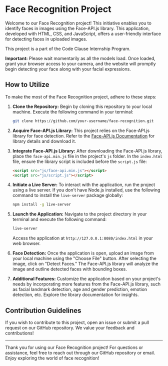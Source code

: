 # Face Recognition Project

Welcome to our Face Recognition project! This initiative enables you to identify faces in images using the Face-API.js library. This application, developed with HTML, CSS, and JavaScript, offers a user-friendly interface for detecting faces in uploaded images.

This project is a part of the Code Clause Internship Program.

**Important:** Please wait momentarily as all the models load. Once loaded, grant your browser access to your camera, and the website will promptly begin detecting your face along with your facial expressions.

## How to Utilize

To make the most of the Face Recognition project, adhere to these steps:

1. **Clone the Repository:** Begin by cloning this repository to your local machine. Execute the following command in your terminal:

   ```bash
   git clone https://github.com/your-username/face-recognition.git
   ```

2. **Acquire Face-API.js Library:** This project relies on the Face-API.js library for face detection. Refer to the [Face-API.js Documentation](https://github.com/justadudewhohacks/face-api.js) for library details and download it.

3. **Integrate Face-API.js Library:** After downloading the Face-API.js library, place the `face-api.min.js` file in the project's `js` folder. In the `index.html` file, ensure the library script is included before the `script.js` file:

   ```html
   <script src="js/face-api.min.js"></script>
   <script src="js/script.js"></script>
   ```

4. **Initiate a Live Server:** To interact with the application, run the project using a live server. If you don't have Node.js installed, use the following command to install the `live-server` package globally:

   ```bash
   npm install -g live-server
   ```

5. **Launch the Application:** Navigate to the project directory in your terminal and execute the following command:

   ```bash
   live-server
   ```

   Access the application at `http://127.0.0.1:8080/index.html` in your web browser.

6. **Face Detection:** Once the application is open, upload an image from your local machine using the "Choose File" button. After selecting the image, click on "Detect Faces." The Face-API.js library will analyze the image and outline detected faces with bounding boxes.

7. **Additional Features:** Customize the application based on your project's needs by incorporating more features from the Face-API.js library, such as facial landmark detection, age and gender prediction, emotion detection, etc. Explore the library documentation for insights.

## Contribution Guidelines

If you wish to contribute to this project, open an issue or submit a pull request on our GitHub repository. We value your feedback and contributions!

---

Thank you for using our Face Recognition project! For questions or assistance, feel free to reach out through our GitHub repository or email. Enjoy exploring the world of face recognition!
